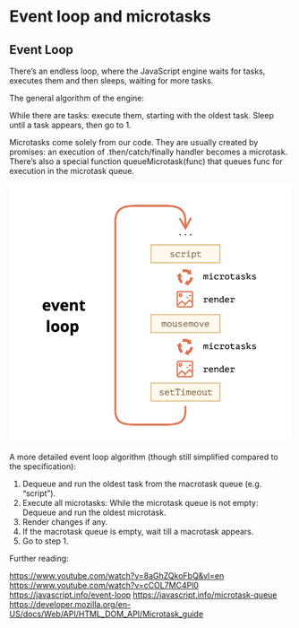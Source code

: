 # Event loop and microtasks

## Event Loop

There’s an endless loop, where the JavaScript engine waits for tasks, executes them and then sleeps, waiting for more tasks.

The general algorithm of the engine:

While there are tasks:
execute them, starting with the oldest task.
Sleep until a task appears, then go to 1.

Microtasks come solely from our code. They are usually created by promises: an execution of .then/catch/finally handler becomes a microtask.
There’s also a special function queueMicrotask(func) that queues func for execution in the microtask queue.

![Event loop diagram](event_loop.png)

A more detailed event loop algorithm (though still simplified compared to the specification):

1. Dequeue and run the oldest task from the macrotask queue (e.g. “script”).
2. Execute all microtasks: While the microtask queue is not empty: Dequeue and run the oldest microtask.
3. Render changes if any.
4. If the macrotask queue is empty, wait till a macrotask appears.
5. Go to step 1.

Further reading:

https://www.youtube.com/watch?v=8aGhZQkoFbQ&vl=en
https://www.youtube.com/watch?v=cCOL7MC4Pl0
https://javascript.info/event-loop
https://javascript.info/microtask-queue
https://developer.mozilla.org/en-US/docs/Web/API/HTML_DOM_API/Microtask_guide
